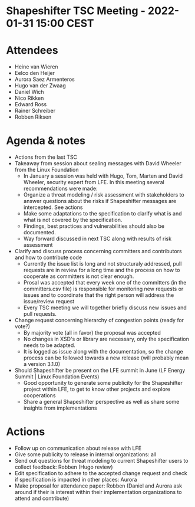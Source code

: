 # Shapeshifter TSC Meeting - 2022-01-31 15:00 CEST

# Attendees
- Heine van Wieren
- Eelco den Heijer
- Aurora Saez Armenteros
- Hugo van der Zwaag
- Daniel Wich
- Nico Rikken
- Edward Ross
- Rainer Schreiber
- Robben Riksen

# Agenda & notes
- Actions from the last TSC
- Takeaway from session about sealing messages with David Wheeler from the Linux Foundation
  - In January a session was held with Hugo, Tom, Marten and David Wheeler, security expert from LFE. In this meeting several recommendations were made:
   - Organize a threat modeling / risk assessment with stakeholders to answer questions about the risks if Shapeshifter messages are intercepted. See actions
   - Make some adaptations to the specification to clarify what is and what is not covered by the specification.
  - Findings, best practices and vulnerabilities should also be documented. 
  - Way forward discussed in next TSC along with results of risk assessment
- Clarify and discuss process concerning committers and contributors and how to contribute code
  - Currently the issue list is long and not structuraly addressed, pull requests are in review for a long time and the process on how to cooperate as committers is not clear enough.
  - Prosal was accepted that every week one of the committers (in the committers.csv file) is responsible for monitoring new requests or issues and to coordinate that the right person will address the issue/review request
  - Every TSC meeting we will together briefly discuss new issues and pull requests.
- Change request concerning hierarchy of congestion points (ready for vote?)
  - By majority vote (all in favor) the proposal was accepted
  - No changes in XSD's or library are necessary, only the specification needs to be adapted. 
  - It is logged as issue along with the documentation, so the change process can be followed towards a new release (will probably mean a version 3.1.0)
- Should Shapeshifter be present on the LFE summit in June (LF Energy Summit | Linux Foundation Events)
  - Good opportunity to generate some publicity for the Shapeshifter project within LFE, to get to know other projects and explore cooperations
  - Share a general Shapeshifter perspective as well as share some insights from implementations


# Actions
- Follow up on communication about release with LFE
- Give some publicity to release in internal organizations: all
- Send out questions for threat modeling to current Shapeshifter users to collect feedback: Robben (Hugo review)
- Edit specification to adhere to the accepted change request and check if specification is impacted in other places: Aurora
- Make proposal for attendance paper: Robben (Daniel and Aurora ask around if their is interest within their implementation organizations to attend and contribute) 
